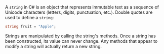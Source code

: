 A `string` in C# is an object that represents immutable text as a sequence of Unicode characters (letters, digits, punctuation, etc.). Double quotes are used to define a `string`:

```csharp
string fruit = "Apple";
```

Strings are manipulated by calling the string's methods. Once a string has been constructed, its value can never change. Any methods that appear to modify a string will actually return a new string.
